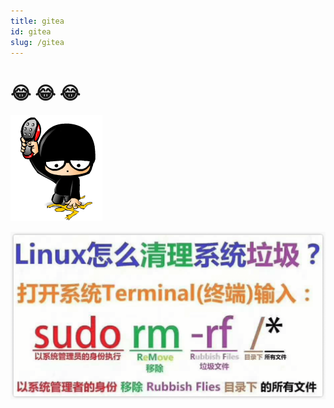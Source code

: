 ```yaml
---
title: gitea
id: gitea
slug: /gitea
---
```


# 😂 😂  😂 

![readme](https://raw.githubusercontent.com/pptfz/picgo-images/master/img/readme.gif)



![iShot2020-10-28_15.06.18](https://raw.githubusercontent.com/pptfz/picgo-images/master/img/iShot2020-10-28_15.06.18.png)